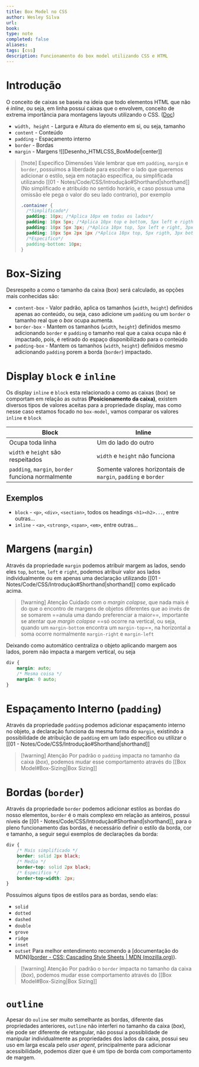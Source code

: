 ```yaml
---
title: Box Model no CSS
author: Wesley Silva
url:
book:
type: note
completed: false
aliases:
tags: [css]
description: Funcionamento do box model utilizando CSS e HTML 
---
```

# Introdução
O conceito de caixas se baseia na ideia que todo elementos HTML que não é *inline*, ou seja, em linha possui caixas que o envolvem, conceito de extrema importância para montagens layouts utilizando o CSS. ([Doc](https://developer.mozilla.org/pt-BR/docs/Learn/CSS/Building_blocks/The_box_model))
- `width, height` - Largura e Altura do elemento em si, ou seja, tamanho
- `content` - Conteúdo
- `padding` - Espaçamento interno
- `border` - Bordas
- `margin` - Margens
![[Desenho_HTMLCSS_BoxModel|center]]
>[!note] Especifico Dimensões
>Vale lembrar que em `padding`, `margin` e `border`, possuímos a liberdade para escolher o lado que queremos adicionar o estilo, seja em notação especifica, ou simplificada utilizando [[01 - Notes/Code/CSS/Introdução#Shorthand|shorthand]] (No simplificado e atribuído no sentido horário, e caso possua uma omissão ele pega o valor do seu lado contrario), por exemplo
>```css
>.container {
>	/*Simplificado*/
>	padding: 10px; /*Aplica 10px em todas os lados*/
>	padding: 10px 5px; /*Aplica 10px top e bottom, 5px left e rigth*/
>	padding: 10px 5px 3px; /*Aplica 10px top, 5px left e right, 3px bottom*/
>	padding: 10px 5px 2px 1px /*Aplica 10px top, 5px rigth, 3px bottom e 1px left*/
>	/*Especifico*/
>	padding-bottom: 10px;
>}
>```

# Box-Sizing
Desrespeito a como o tamanho da caixa (box) será calculado, as opções mais conhecidas são:
- `content-box` - Valor padrão, aplica os tamanhos (`width`, `height`) definidos apenas ao conteúdo, ou seja, caso adicione um `padding` ou um `border` o tamanho real que o *box* ocupa aumenta.
- `border-box` - Mantem os tamanhos (`width`, `height`) definidos mesmo adicionando `border` e `padding` o tamanho real que a caixa ocupa não é impactado, pois, é retirado do espaço disponibilizado para o conteúdo
- `padding-box` - Mantem os tamanhos (`width`, `height`) definidos mesmo adicionando `padding`  porem a borda (`border`) impactado.

# Display `block` e `inline`
Os display `inline` e `block` esta relacionado a como as caixas (*box*) se comportam em relação as outras **(Posicionamento da caixa)**, existem diversos tipos de valores aceitas para a propriedade display, mas como nesse caso estamos focado no `box-model`, vamos comparar os valores `inline` e `block`

| Block                                              | Inline                                                        |
| -------------------------------------------------- | ------------------------------------------------------------- |
| Ocupa toda linha                                   | Um do lado do outro                                           |
| `width` e `height` são respeitados                 | `width` e `height` não funciona                               |
| `padding`, `margin`, `border` funciona normalmente | Somente valores horizontais de `margin`, `padding` e `border` |

## Exemplos
- `block` - `<p>`, `<div>`, `<section>`, todos os headings `<h1><h2>...`, entre outras...
- `inline` - `<a>`, `<strong>`, `<span>`, `<em>`, entre outras...

# Margens (`margin`)
Através da propriedade `margin` podemos atribuir margem as lados, sendo eles `top`, `bottom`, `left` e `right`, podemos atribuir valor aos lados individualmente ou em apenas uma declaração utilizando [[01 - Notes/Code/CSS/Introdução#Shorthand|shorthand]] como explicado acima.

>[!warning] Atenção
>Cuidado com o *margin colapse*, que nada mais é do que o encontro de margens de objetos diferentes que ao invés de se somarem ==anula uma dando preferenciar a maior==, importante se atentar que *margin colapse* ==só ocorre na vertical, ou seja, quando um `margin-bottom` encontra um `margin-top`==, na horizontal a soma ocorre normalmente `margin-right` e `margin-left`

Deixando como automático centraliza o objeto aplicando margem aos lados, porem não impacta a margem vertical, ou seja
```css
div {
	margin: auto;
	/* Mesma coisa */
	margin: 0 auto;
}
```

# Espaçamento Interno (`padding`)
Através da propriedade `padding` podemos adicionar espaçamento interno no objeto, a declaração funciona da mesma forma do `margin`, existindo a possibilidade de atribuição de `padding` em um lado especifico ou utilizar o [[01 - Notes/Code/CSS/Introdução#Shorthand|shorthand]]

>[!warning] Atenção
>Por padrão o `padding` impacta no tamanho da caixa (*box*), podemos mudar esse comportamento através do [[Box Model#Box-Sizing|Box Sizing]]

# Bordas (`border`)
Através da propriedade `border` podemos adicionar estilos as bordas do nosso elementos, `border` é o mais complexo em relação as anteiros, possui níveis de [[01 - Notes/Code/CSS/Introdução#Shorthand|shorthand]], para o pleno funcionamento das bordas, é necessário definir o estilo da borda, cor e tamanho, a seguir segui exemplos de declarações da borda:
```css
div {
	/* Mais simplificado */
	border: solid 2px black;
	/* Medio */
	border-top: solid 2px black;
	/* Especifico */
	border-top-width: 2px;
}
```
Possuímos alguns tipos de estilos para as bordas, sendo elas:
- `solid`
- `dotted`
- `dashed`
- `double`
- `grove`
- `ridge`
- `inset`
- `outset`
Para melhor entendimento recomendo a [documentação do MDN]([border - CSS: Cascading Style Sheets | MDN (mozilla.org)](https://developer.mozilla.org/en-US/docs/Web/CSS/border)).

>[!warning] Atenção
>Por padrão o `border` impacta no tamanho da caixa (*box*), podemos mudar esse comportamento através do [[Box Model#Box-Sizing|Box Sizing]]

# `outline`
Apesar do `ouline` ser muito semelhante as bordas, diferente das propriedades anteriores, `outline` não interferi no tamanho da caixa (*box*), ele pode ser diferente de retangular, não possui a possiblidade de manipular individualmente as propriedades dos lados da caixa, possui seu uso em larga escala pelo *user agent*, principalmente para adicionar acessibilidade, podemos dizer que é um tipo de borda com comportamento de margem.